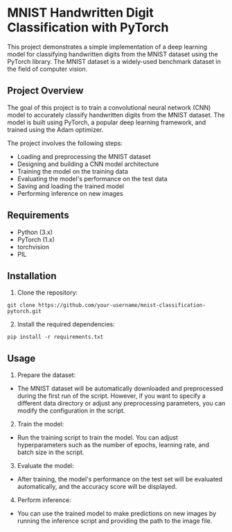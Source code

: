 # MNIST Handwritten Digit Classification with PyTorch
This project demonstrates a simple implementation of a deep learning model for classifying handwritten digits from the MNIST dataset using the PyTorch library. The MNIST dataset is a widely-used benchmark dataset in the field of computer vision.
## Project Overview
The goal of this project is to train a convolutional neural network (CNN) model to accurately classify handwritten digits from the MNIST dataset. The model is built using PyTorch, a popular deep learning framework, and trained using the Adam optimizer.

The project involves the following steps:
- Loading and preprocessing the MNIST dataset
- Designing and building a CNN model architecture
- Training the model on the training data
- Evaluating the model's performance on the test data
- Saving and loading the trained model
- Performing inference on new images
## Requirements
- Python (3.x)
- PyTorch (1.x)
- torchvision
- PIL
## Installation
1. Clone the repository:
```
git clone https://github.com/your-username/mnist-classification-pytorch.git
```
2. Install the required dependencies:
```
pip install -r requirements.txt
```
## Usage
1. Prepare the dataset:
- The MNIST dataset will be automatically downloaded and preprocessed during the first run of the script. However, if you want to specify a different data directory or adjust any preprocessing parameters, you can modify the configuration in the script.
2. Train the model:
- Run the training script to train the model. You can adjust hyperparameters such as the number of epochs, learning rate, and batch size in the script.
3. Evaluate the model:
- After training, the model's performance on the test set will be evaluated automatically, and the accuracy score will be displayed.
4. Perform inference:
- You can use the trained model to make predictions on new images by running the inference script and providing the path to the image file.
